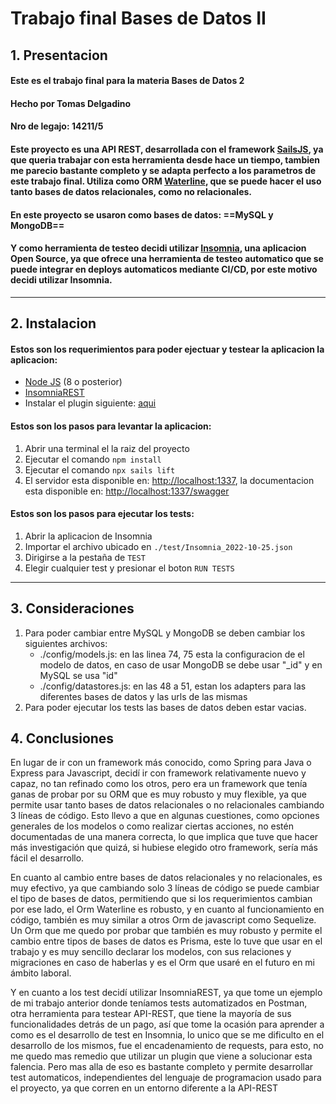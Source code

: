 # Trabajo final Bases de Datos II

## 1. Presentacion
#### Este es el trabajo final para la materia Bases de Datos 2 
#### Hecho por Tomas Delgadino 
#### Nro de legajo: 14211/5
#### Este proyecto es una API REST, desarrollada con el framework [SailsJS](https://sailsjs.com/), ya que queria trabajar con esta herramienta desde hace un tiempo, tambien me parecio bastante completo y se adapta perfecto a los parametros de este trabajo final. Utiliza como ORM [Waterline](https://waterlinejs.org/), que se puede hacer el uso tanto bases de datos relacionales, como no relacionales.
#### En este proyecto se usaron como bases de datos: ==MySQL y MongoDB==
#### Y como herramienta de testeo decidi utilizar [Insomnia](https://insomnia.rest/), una aplicacion Open Source, ya que ofrece una herramienta de testeo automatico que se puede integrar en deploys automaticos mediante CI/CD, por este motivo decidi utilizar Insomnia.
---
## 2. Instalacion
#### Estos son los requerimientos para poder ejectuar y testear la aplicacion la aplicacion:
- [Node JS](https://nodejs.org/en/) (8 o posterior)
- [InsomniaREST](https://insomnia.rest/download) 
- Instalar el plugin siguiente: [aqui](https://insomnia.rest/plugins/insomnia-plugin-save-variables)

#### Estos son los pasos para levantar la aplicacion:
1. Abrir una terminal el la raiz del proyecto
2. Ejecutar el comando `npm install`
3. Ejecutar el comando `npx sails lift`
4. El servidor esta disponible en: [http://localhost:1337](http://localhost:1337), la documentacion esta disponible en: [http://localhost:1337/swagger](http://localhost:1337/swagger) 

#### Estos son los pasos para ejecutar los tests:

1. Abrir la aplicacion de Insomnia
2. Importar el archivo ubicado en `./test/Insomnia_2022-10-25.json`
3. Dirigirse a la pestaña de `TEST`
4. Elegir cualquier test y presionar el boton `RUN TESTS`

---
## 3. Consideraciones

1. Para poder cambiar entre MySQL y MongoDB se deben cambiar los siguientes archivos:
    - ./config/models.js: en las linea 74, 75 esta la configuracion de el modelo de datos, en caso de usar MongoDB se debe usar "_id" y en MySQL se usa "id"
    - ./config/datastores.js: en las 48 a 51, estan los adapters para las diferentes bases de datos y las urls de las mismas
2. Para poder ejecutar los tests las bases de datos deben estar vacias.

## 4. Conclusiones
En lugar de ir con un framework más conocido, como Spring para Java o Express para Javascript, decidí ir con framework relativamente nuevo y capaz, no tan refinado como los otros, pero era un framework que tenía ganas de probar por su ORM que es muy robusto y muy flexible, ya que permite usar tanto bases de datos relacionales o no relacionales cambiando 3 líneas de código. Esto llevo a que en algunas cuestiones, como opciones generales de los modelos o como realizar ciertas acciones, no estén documentadas de una manera correcta, lo que implica que tuve que hacer más investigación que quizá, si hubiese elegido otro framework, sería más fácil el desarrollo.  

En cuanto al cambio entre bases de datos relacionales y no relacionales, es muy efectivo, ya que cambiando solo 3 líneas de código se puede cambiar el tipo de bases de datos, permitiendo que si los requerimientos cambian por ese lado, el Orm Waterline es robusto, y en cuanto al funcionamiento en código, también es muy similar a otros Orm de javascript como Sequelize. Un Orm que me quedo por probar que también es muy robusto y permite el cambio entre tipos de bases de datos es Prisma, este lo tuve que usar en el trabajo y es muy sencillo declarar los modelos, con sus relaciones y migraciones en caso de haberlas y es el Orm que usaré en el futuro en mi ámbito laboral.  

Y en cuanto a los test decidí utilizar InsomniaREST, ya que tome un ejemplo de mi trabajo anterior donde teníamos tests automatizados en Postman, otra herramienta para testear API-REST, que tiene la mayoría de sus funcionalidades detrás de un pago, así que tome la ocasión para aprender a como es el desarrollo de test en Insomnia, lo unico que se me dificulto en el desarrollo de los mismos, fue el encadenamiento de requests, para esto, no me quedo mas remedio que utilizar un plugin que viene a solucionar esta falencia. Pero mas alla de eso es bastante completo y permite desarrollar test automaticos, independientes del lenguaje de programacion usado para el proyecto, ya que corren en un entorno diferente a la API-REST
